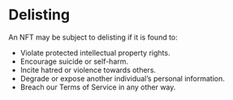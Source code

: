 # Delisting

An NFT may be subject to delisting if it is found to:

* Violate protected intellectual property rights.
* Encourage suicide or self-harm.
* Incite hatred or violence towards others.
* Degrade or expose another individual’s personal information.
* Breach our Terms of Service in any other way.
